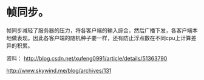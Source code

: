# 帧同步。

帧同步减轻了服务器的压力，将各客户端的输入综合，然后广播下发，各客户端本地做表现。因此各客户端的随机种子要一样，还有防止浮点数在不同cpu上计算差异的积累。

资料：
http://blog.csdn.net/xufeng0991/article/details/51363790

http://www.skywind.me/blog/archives/131
